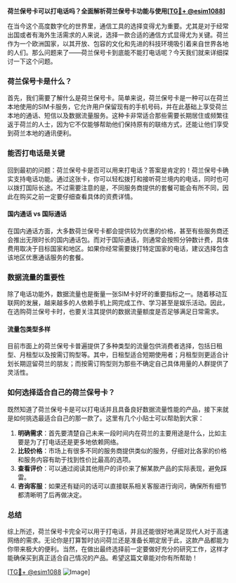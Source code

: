 **荷兰保号卡可以打电话吗？全面解析荷兰保号卡功能与使用[[TG💪+ @esim1088](https://t.me/s/esim1088)]**

在当今这个高度数字化的世界里，通信工具的选择变得尤为重要。尤其是对于经常出国或者有海外生活需求的人来说，选择一款合适的通信方式显得尤为关键。荷兰作为一个欧洲国家，以其开放、包容的文化和先进的科技环境吸引着来自世界各地的人们。那么问题来了——荷兰保号卡到底能不能打电话呢？今天我们就来详细探讨一下这个问题。

### 荷兰保号卡是什么？

首先，我们需要了解什么是荷兰保号卡。简单来说，荷兰保号卡是一种可以在荷兰本地使用的SIM卡服务，它允许用户保留现有的手机号码，并在此基础上享受荷兰本地的通话、短信以及数据流量服务。这种卡非常适合那些需要长期居住或频繁往返于荷兰的人士，因为它不仅能够帮助他们保持原有的联络方式，还能让他们享受到荷兰本地的通讯便利。

### 能否打电话是关键

回到最初的问题：荷兰保号卡是否可以用来打电话？答案是肯定的！荷兰保号卡确实支持电话功能。通过这张卡，你可以轻松拨打和接听荷兰境内的电话，同时也可以拨打国际长途。不过需要注意的是，不同服务商提供的套餐可能会有所不同，因此在购买之前一定要仔细查看具体的资费详情。

#### 国内通话 vs 国际通话

在国内通话方面，大多数荷兰保号卡都会提供较为优惠的价格，甚至有些服务商还会推出无限时长的国内通话包。而对于国际通话，则通常会按照分钟数计费，具体费用取决于目标国家和地区。如果你经常需要拨打特定国家的电话，建议选择包含该地区优惠通话服务的套餐。

### 数据流量的重要性

除了电话功能外，数据流量也是衡量一张SIM卡好坏的重要指标之一。随着移动互联网的发展，越来越多的人依赖手机上网完成工作、学习甚至是娱乐活动。因此，在选购荷兰保号卡时，也要关注其提供的数据流量额度是否足够满足日常需求。

#### 流量包类型多样

目前市面上的荷兰保号卡普遍提供了多种类型的流量包供消费者选择，包括日租型、月租型以及按需订购型等。其中，日租型适合短期使用者；月租型则更适合计划长期逗留荷兰的朋友；而按需订购型则为那些不确定自己具体用量的人群提供了灵活性。

### 如何选择适合自己的荷兰保号卡？

既然知道了荷兰保号卡是可以打电话并且具备良好数据流量性能的产品，接下来就是如何挑选最适合自己的那一款了。这里有几个小贴士可以帮助到大家：

1. **明确需求**：首先要清楚自己未来一段时间内在荷兰的主要用途是什么，比如主要是为了打电话还是更多地依赖网络。
2. **比较价格**：市场上有很多不同的服务商提供类似的服务，仔细对比各家的价格和服务内容有助于找到性价比最高的选项。
3. **查看评价**：可以通过阅读其他用户的评价来了解某款产品的实际表现，避免踩雷。
4. **咨询客服**：如果还有疑问的话可以直接联系相关客服进行询问，确保所有细节都清晰明了后再做决定。

### 总结

综上所述，荷兰保号卡完全可以用于打电话，并且还能很好地满足现代人对于高速网络的需求。无论你是打算暂时访问荷兰还是准备长期定居于此，这款产品都能为你带来极大的便利。当然，在做出最终选择前一定要做好充分的研究工作，这样才能确保买到真正适合自己情况的产品。希望这篇文章能对你有所帮助！

[[TG💪+ @esim1088](https://t.me/s/esim1088) ![Image](https://i.postimg.cc/4NQfJmqS/Snipaste-2025-05-13-00-14-12.png)]
